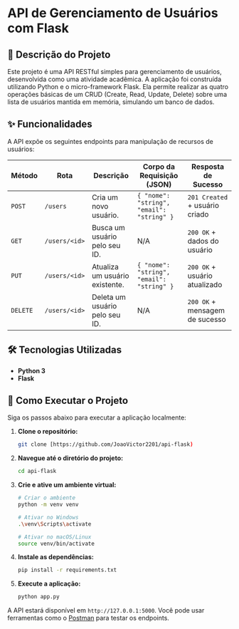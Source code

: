# API de Gerenciamento de Usuários com Flask

## 📝 Descrição do Projeto

Este projeto é uma API RESTful simples para gerenciamento de usuários, desenvolvida como uma atividade acadêmica. A aplicação foi construída utilizando Python e o micro-framework Flask. Ela permite realizar as quatro operações básicas de um CRUD (Create, Read, Update, Delete) sobre uma lista de usuários mantida em memória, simulando um banco de dados.

## ✨ Funcionalidades

A API expõe os seguintes endpoints para manipulação de recursos de usuários:

| Método | Rota               | Descrição                              | Corpo da Requisição (JSON)             | Resposta de Sucesso          |
|--------|--------------------|----------------------------------------|----------------------------------------|------------------------------|
| `POST` | `/users`           | Cria um novo usuário.                  | `{ "nome": "string", "email": "string" }` | `201 Created` + usuário criado |
| `GET`  | `/users/<id>`      | Busca um usuário pelo seu ID.          | N/A                                    | `200 OK` + dados do usuário    |
| `PUT`  | `/users/<id>`      | Atualiza um usuário existente.         | `{ "nome": "string", "email": "string" }` | `200 OK` + usuário atualizado  |
| `DELETE`| `/users/<id>`     | Deleta um usuário pelo seu ID.         | N/A                                    | `200 OK` + mensagem de sucesso |

## 🛠️ Tecnologias Utilizadas

* **Python 3**
* **Flask**

## 🚀 Como Executar o Projeto

Siga os passos abaixo para executar a aplicação localmente:

1. **Clone o repositório:**
   ```bash
   git clone [https://github.com/JoaoVictor2201/api-flask)
   ```

2. **Navegue até o diretório do projeto:**
   ```bash
   cd api-flask
   ```

3. **Crie e ative um ambiente virtual:**
   ```bash
   # Criar o ambiente
   python -m venv venv

   # Ativar no Windows
   .\venv\Scripts\activate

   # Ativar no macOS/Linux
   source venv/bin/activate
   ```

4. **Instale as dependências:**
   ```bash
   pip install -r requirements.txt
   ```

5. **Execute a aplicação:**
   ```bash
   python app.py
   ```

A API estará disponível em `http://127.0.0.1:5000`. Você pode usar ferramentas como o [Postman](https://www.postman.com/) para testar os endpoints.